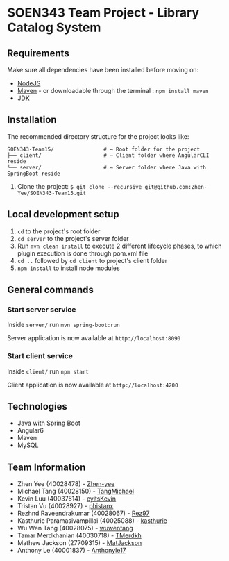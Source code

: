 # SOEN343 Team Project - Library Catalog System

## Requirements

Make sure all dependencies have been installed before moving on:

* [NodeJS](https://nodejs.org/en/)
* [Maven](https://maven.apache.org/download.cgi) - or downloadable through the terminal : `npm install maven`
* [JDK](https://www.oracle.com/technetwork/java/javase/downloads/jdk10-downloads-4416644.html)

## Installation

The recommended directory structure for the project looks like:
```shell
S0EN343-Team15/                # → Root folder for the project
├── client/                    # → Client folder where AngularCLI reside
└── server/                    # → Server folder where Java with SpringBoot reside
```

1. Clone the project: `$ git clone --recursive git@github.com:Zhen-Yee/SOEN343-Team15.git`

## Local development setup

1. `cd` to the project's root folder
2. `cd server` to the project's server folder
3. Run `mvn clean install`  to execute 2 different lifecycle phases, to which plugin execution is done through pom.xml file
4. `cd ..` followed by `cd client` to project's client folder
5. `npm install` to install node modules

## General commands

### Start server service
Inside `server/` run `mvn spring-boot:run`

Server application is now available at `http://localhost:8090`

### Start client service
Inside `client/` run `npm start`

Client application is now available at `http://localhost:4200`

## Technologies
* Java with Spring Boot
* Angular6
* Maven
* MySQL

## Team Information

- Zhen Yee (40028478) - [Zhen-yee](https://github.com/Zhen-Yee)
- Michael Tang (40028150) - [TangMichael](https://github.com/TangMichael)
- Kevin Luu (40037514) - [eyitsKevin](https://github.com/eyitsKevin)
- Tristan Vu (40028927) - [phistanx](https://github.com/phistanx)
- Rezhnd Raveendrakumar (40028067) - [Rez97](https://github.com/Rez97)
- Kasthurie Paramasivampillai (40025088) - [kasthurie](https://github.com/kasthurie)
- Wu Wen Tang (40028075) - [wuwentang](https://github.com/wuwentang)
- Tamar Merdkhanian (40030718) - [TMerdkh](https://github.com/TMerdkh)
- Mathew Jackson (27709315) - [MatJackson](https://github.com/MatJackson)
- Anthony Le (40001837) - [Anthonyle17](https://github.com/Anthonyle17)
